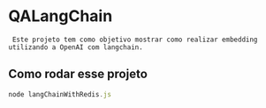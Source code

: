 # QALangChain

```
 Este projeto tem como objetivo mostrar como realizar embedding utilizando a OpenAI com langchain.
```
## Como rodar esse projeto

```javascript
node langChainWithRedis.js
```

